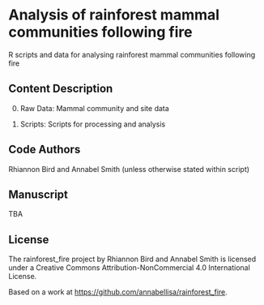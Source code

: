 # Analysis of rainforest mammal communities following fire 

R scripts and data for analysing rainforest mammal communities following fire 

## Content Description

00. Raw Data: Mammal community and site data

01. Scripts: Scripts for processing and analysis

## Code Authors

Rhiannon Bird and Annabel Smith (unless otherwise stated within script)

## Manuscript

TBA

## License

The rainforest_fire project by Rhiannon Bird and Annabel Smith  is licensed under a Creative Commons Attribution-NonCommercial 4.0 International License.

Based on a work at https://github.com/annabellisa/rainforest_fire.